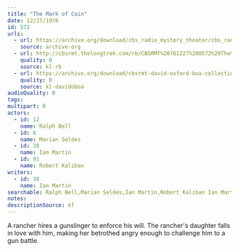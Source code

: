 ```yaml
---
title: "The Mark of Cain"
date: 12/27/1976
id: 572
urls: 
  - url: https://archive.org/download/cbs_radio_mystery_theater/cbs_radio_mystery_theater-0551-0600.zip/cbs_radio_mystery_theater-0551-0600%2Fcbsrmt_0572_the_mark_of_cain.mp3
    source: archive-org
  - url: http://cbsrmt.thelongtrek.com/rb/CBSRMT%20761227%200572%20The%20Mark%20of%20Cain_wbbm_rb%20hot.mp3
    quality: 0
    source: kl-rb
  - url: https://archive.org/download/cbsrmt-david-oxford-boa-collection/CBSRMT-761227-0572-The-Mark-of-Cain-(64-44)-[2007]-{BoA}.mp3
    quality: 0
    source: kl-davidoboa
audioQuality: 0
tags: 
multipart: 0
actors:  
  - id: 12
    name: Ralph Bell  
  - id: 6
    name: Marian Seldes  
  - id: 38
    name: Ian Martin  
  - id: 91
    name: Robert Kaliban
writers:  
  - id: 38
    name: Ian Martin
searchable: Ralph Bell,Marian Seldes,Ian Martin,Robert Kaliban Ian Martin
notes: 
descriptionSource: kf
---
```

A rancher hires a gunslinger to enforce his will. The rancher's daughter falls in love with him, making her betrothed angry enough to challenge him to a gun battle.